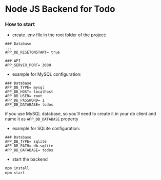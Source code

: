 Node JS Backend for Todo
========================

### How to start 

- create .env file in the root folder of the project:

```
### Database 
...
APP_DB_RESETONSTART= true

### API
APP_SERVER_PORT= 3000
```

- example for MySQL configuration:
```
### Database
APP_DB_TYPE= mysql
APP_DB_HOST= localhost
APP_DB_USER= root
APP_DB_PASSWORD= 1
APP_DB_DATABASE= todos
```

 if you use MySQL database, so you'll need to create it in your db client and name it as `APP_DB_DATABASE` property

- example for SQLite configuration:
```
### Database
APP_DB_TYPE= sqlite
APP_DB_PATH= db.sqlite
APP_DB_DATABASE= todos
```

- start the backend

```bash
npm install
npm start
```

